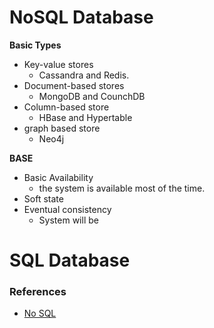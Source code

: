 # NoSQL Database

**Basic Types**

- Key-value stores
  - Cassandra and Redis.
- Document-based stores
  - MongoDB and CounchDB
- Column-based store
  - HBase and Hypertable
- graph based store
  - Neo4j

**BASE**

- Basic Availability
  - the system is available most of the time.
- Soft state
- Eventual consistency
  - System will be

# SQL Database

### References

- [No SQL](https://www.mongodb.com/resources/basics/databases/nosql-explained)
